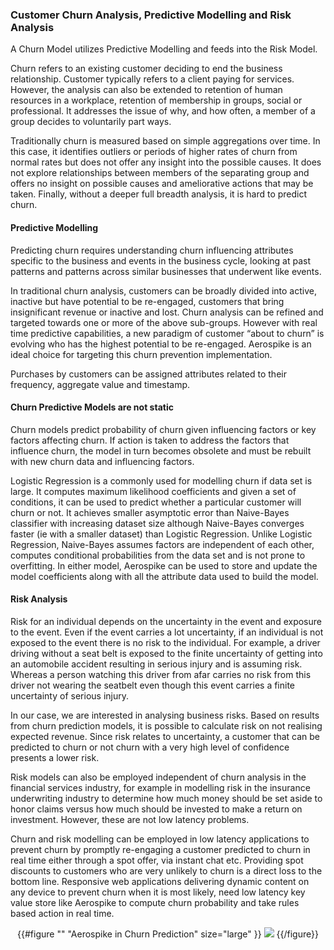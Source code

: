 ### Customer Churn Analysis, Predictive Modelling and Risk Analysis 

A Churn Model utilizes Predictive Modelling and feeds into the Risk Model.
 
Churn refers to an existing customer deciding to end the business relationship. Customer typically refers to a client paying for services.  However, the analysis can also be extended to retention of human resources in a workplace, retention of membership in groups, social or professional. It addresses the issue of why, and how often, a member of a group decides to voluntarily part ways.

Traditionally churn is measured based on simple aggregations over time. In this case, it identifies outliers or periods of higher rates of churn from normal rates but does not offer any insight into the possible causes. It does not explore relationships between members of the separating group and offers no insight on possible causes and ameliorative actions that may be taken. Finally, without a deeper full breadth analysis, it is hard to predict churn.

#### Predictive Modelling

Predicting churn requires understanding churn influencing attributes specific to the business and events in the business cycle, looking at past patterns and patterns across similar businesses that underwent like events.

In traditional churn analysis, customers can be broadly divided into active, inactive but have potential to be re-engaged, customers that bring insignificant revenue or inactive and lost.  Churn analysis can be refined and targeted towards one or more of the above sub-groups. However with real time predictive capabilities, a new paradigm of customer “about to churn” is evolving who has the highest potential to be re-engaged. Aerospike is an ideal choice for targeting this churn prevention implementation.

Purchases by customers can be assigned attributes related to their frequency, aggregate value and timestamp.

#### Churn Predictive Models are not static

Churn models predict probability of churn given influencing factors or key factors affecting churn. If action is taken to address the factors that influence churn, the model in turn becomes obsolete and must be rebuilt with new churn data and influencing factors.  

Logistic Regression is a commonly used for modelling churn if data set is large. It computes maximum likelihood coefficients and given a set of conditions, it can be used to predict whether a particular customer will churn or not. It achieves smaller asymptotic error than Naive-Bayes classifier with increasing dataset size although Naive-Bayes converges faster (ie with a smaller dataset) than Logistic Regression. Unlike Logistic Regression, Naive-Bayes assumes factors are independent of each other, computes conditional probabilities from the data set and is not prone to overfitting. In either model, Aerospike can be used to store and update the model coefficients along with all the attribute data used to build the model.

#### Risk Analysis

Risk for an individual depends on the uncertainty in the event and exposure to the event. Even if the event carries a lot uncertainty, if an individual is not exposed to the event there is no risk to the individual. For example, a driver driving without a seat belt is exposed to the finite uncertainty of getting into an automobile accident resulting in serious injury and is assuming risk. Whereas a person watching this driver from afar carries no risk from this driver not wearing the seatbelt even though this event carries a finite uncertainty of serious injury.

In our case, we are interested in analysing business risks. Based on results from churn prediction models, it is possible to calculate risk on not realising expected revenue. Since risk relates to uncertainty, a customer that can be predicted to churn or not churn with a very high level of confidence presents a lower risk.

Risk models can also be employed independent of churn analysis in the financial services industry, for example in modelling risk in the insurance underwriting industry to determine how much money should be set aside to honor claims versus how much should be invested to make a return on investment.  However, these are not low latency problems.

Churn and risk modelling can be employed in low latency applications to prevent churn by promptly re-engaging a customer predicted to churn in real time either through a spot offer, via instant chat etc. Providing spot discounts to customers who are very unlikely to churn is a direct loss to the bottom line. Responsive web applications delivering dynamic content on any device to prevent churn when it is most likely, need low latency key value store like Aerospike to compute churn probability and take rules based action in real time. 



<center>
{{#figure "" "Aerospike in Churn Prediction" size="large" }}
<img src="/docs/connectors/assets/images/AerospikeInChurnPrediction.png" >
{{/figure}}
</center>

